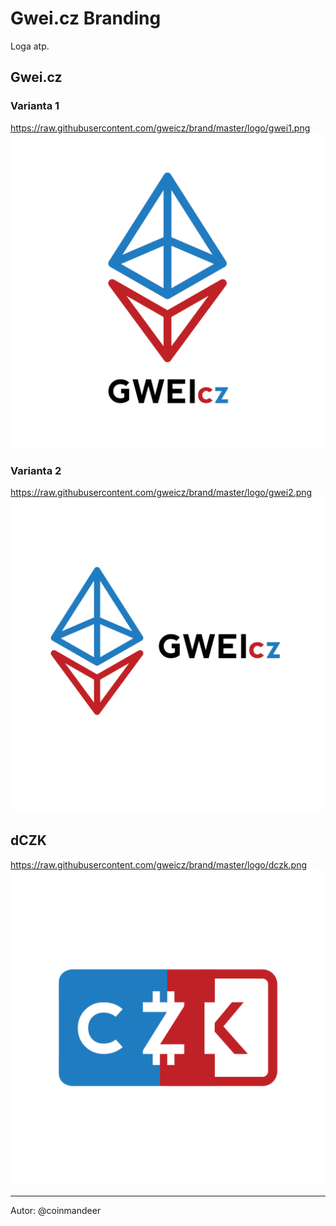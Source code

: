# Gwei.cz Branding

Loga atp.

## Gwei.cz

### Varianta 1
https://raw.githubusercontent.com/gweicz/brand/master/logo/gwei1.png
![Gwei.cz 1](https://raw.githubusercontent.com/gweicz/brand/master/logo/gwei1.png)

### Varianta 2
https://raw.githubusercontent.com/gweicz/brand/master/logo/gwei2.png
![Gwei.cz 2](https://raw.githubusercontent.com/gweicz/brand/master/logo/gwei2.png)


## dCZK
https://raw.githubusercontent.com/gweicz/brand/master/logo/dczk.png
![dCZK](https://raw.githubusercontent.com/gweicz/brand/master/logo/dczk.png)


---
Autor: @coinmandeer
